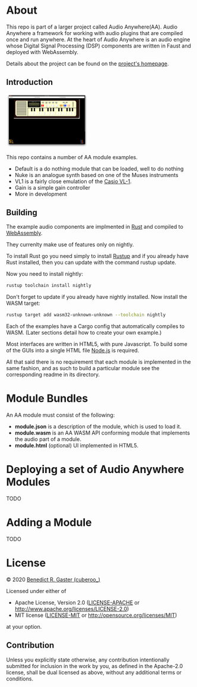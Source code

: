 # About

This repo is part of a larger project called Audio Anywhere(AA). Audio Anywhere a 
framework for working with audio plugins that are compiled once and run anywhere.
At the heart of Audio Anywhere is an audio engine whose Digital Signal Processing (DSP) components are written in Faust and deployed with WebAssembly. 

Details about the project can be found on the [project's homepage](https://muses-dmi.github.io/projects/).

## Introduction

<img src="./images/vl1-emulation-screenshot.png" style="width:220px;">

This repo contains a number of AA module examples. 

* Default is a do nothing module that can be loaded, well to do nothing
* Nuke is an analogue synth based on one of the Muses instruments
* VL1 is a fairly close emulation of the [Casio VL-1](https://en.wikipedia.org/wiki/Casio_VL-1).
* Gain is a simple gain controller
* More in development

## Building

The example audio components are implmented in  [Rust](https://www.rust-lang.org/) and compiled to [WebAssembly](https://webassembly.org/).

They currenlty make use of features only on nightly.

To install Rust go you need simply to install [Rustup](https://rustup.rs/) and 
if you already have Rust installed, then you can update with the command rustup update.

Now you need to install nightly:

```bash
rustup toolchain install nightly
```
Don't forget to update if you already have nightly installed. Now install the WASM target:

```bash
rustup target add wasm32-unknown-unknown --toolchain nightly
```

Each of the examples have a Cargo config that automatically compiles to WASM. (Later sections detail how to create your own example.)

Most interfaces are written in HTML5, with pure Javascript. To build some of the GUIs into a single HTML file [Node.js](https://nodejs.org/en/) is required.

All that said there is no requirement that each module is implemented in the same fashion, and as such to build a particular module see the corresponding readme in its directory.

# Module Bundles

An AA module must consist of the following:

* **module.json** is a description of the module, which is used to load it.
* **module.wasm** is an AA WASM API conforming module that implements the audio part of a module.
* **module.html** (optional) UI implemented in HTML5.

# Deploying a set of Audio Anywhere Modules

TODO

# Adding a Module

TODO

# License
© 2020 [Benedict R. Gaster (cuberoo_)](https://bgaster.github.io/)

Licensed under either of

 * Apache License, Version 2.0
   ([LICENSE-APACHE](LICENSE-APACHE) or http://www.apache.org/licenses/LICENSE-2.0)
 * MIT license
   ([LICENSE-MIT](LICENSE-MIT) or http://opensource.org/licenses/MIT)

at your option.

## Contribution

Unless you explicitly state otherwise, any contribution intentionally submitted
for inclusion in the work by you, as defined in the Apache-2.0 license, shall be
dual licensed as above, without any additional terms or conditions.
